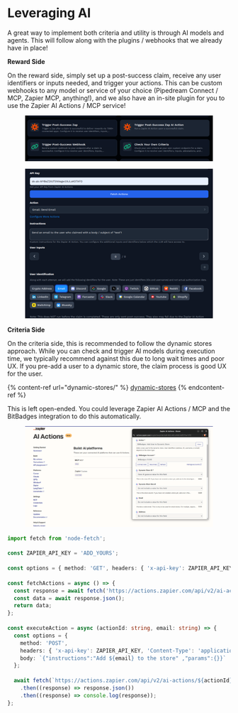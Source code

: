 # Leveraging AI

A great way to implement both criteria and utility is through AI models and agents. This will follow along with the plugins / webhooks that we already have in place!

**Reward Side**

On the reward side, simply set up a post-success claim, receive any user identifiers or inputs needed, and trigger your actions. This can be custom webhooks to any model or service of your choice (Pipedream Connect / MCP, Zapier MCP, anything!), and we also have an in-site plugin for you to use the Zapier AI Actions / MCP service!

<figure><img src="../../.gitbook/assets/image (1).png" alt=""><figcaption></figcaption></figure>

<figure><img src="../../.gitbook/assets/image (2).png" alt=""><figcaption></figcaption></figure>

**Criteria Side**

On the criteria side, this is recommended to follow the dynamic stores approach. While you can check and trigger AI models during execution time, we typically recommend against this due to long wait times and poor UX. If you pre-add a user to a dynamic store, the claim process is good UX for the user.

{% content-ref url="dynamic-stores/" %}
[dynamic-stores](dynamic-stores/)
{% endcontent-ref %}

This is left open-ended. You could leverage Zapier AI Actions / MCP and the BitBadges integration to do this automatically.

<figure><img src="../../.gitbook/assets/image (3).png" alt=""><figcaption></figcaption></figure>

```typescript
import fetch from 'node-fetch';

const ZAPIER_API_KEY = 'ADD_YOURS';

const options = { method: 'GET', headers: { 'x-api-key': ZAPIER_API_KEY } };

const fetchActions = async () => {
  const response = await fetch('https://actions.zapier.com/api/v2/ai-actions/', options);
  const data = await response.json();
  return data;
};

const executeAction = async (actionId: string, email: string) => {
  const options = {
    method: 'POST',
    headers: { 'x-api-key': ZAPIER_API_KEY, 'Content-Type': 'application/json' },
    body: `{"instructions":"Add ${email} to the store" ,"params":{}}`
  };

  await fetch(`https://actions.zapier.com/api/v2/ai-actions/${actionId}/execute/`, options)
    .then((response) => response.json())
    .then((response) => console.log(response));
};
```
